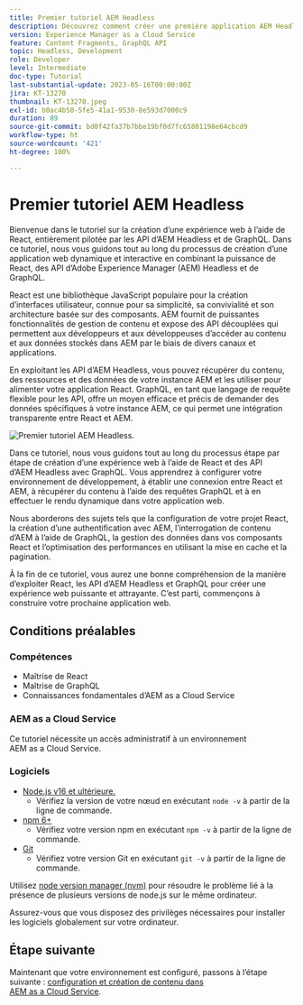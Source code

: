 ```yaml
---
title: Premier tutoriel AEM Headless
description: Découvrez comment créer une première application AEM Headless.
version: Experience Manager as a Cloud Service
feature: Content Fragments, GraphQL API
topic: Headless, Development
role: Developer
level: Intermediate
doc-type: Tutorial
last-substantial-update: 2023-05-16T00:00:00Z
jira: KT-13270
thumbnail: KT-13270.jpeg
exl-id: b0ac4b50-5fe5-41a1-9530-8e593d7000c9
duration: 89
source-git-commit: bd0f42fa37b7bbe19bf0d7fc65801198e64cbcd9
workflow-type: ht
source-wordcount: '421'
ht-degree: 100%

---
```


# Premier tutoriel AEM Headless

Bienvenue dans le tutoriel sur la création d’une expérience web à l’aide de React, entièrement pilotée par les API d’AEM Headless et de GraphQL. Dans ce tutoriel, nous vous guidons tout au long du processus de création d’une application web dynamique et interactive en combinant la puissance de React, des API d’Adobe Experience Manager (AEM) Headless et de GraphQL.

React est une bibliothèque JavaScript populaire pour la création d’interfaces utilisateur, connue pour sa simplicité, sa convivialité et son architecture basée sur des composants. AEM fournit de puissantes fonctionnalités de gestion de contenu et expose des API découplées qui permettent aux développeurs et aux développeuses d’accéder au contenu et aux données stockés dans AEM par le biais de divers canaux et applications.

En exploitant les API d’AEM Headless, vous pouvez récupérer du contenu, des ressources et des données de votre instance AEM et les utiliser pour alimenter votre application React. GraphQL, en tant que langage de requête flexible pour les API, offre un moyen efficace et précis de demander des données spécifiques à votre instance AEM, ce qui permet une intégration transparente entre React et AEM.

![Premier tutoriel AEM Headless.](./assets/overview/overview.png)

Dans ce tutoriel, nous vous guidons tout au long du processus étape par étape de création d’une expérience web à l’aide de React et des API d’AEM Headless avec GraphQL. Vous apprendrez à configurer votre environnement de développement, à établir une connexion entre React et AEM, à récupérer du contenu à l’aide des requêtes GraphQL et à en effectuer le rendu dynamique dans votre application web.

Nous aborderons des sujets tels que la configuration de votre projet React, la création d’une authentification avec AEM, l’interrogation de contenu d’AEM à l’aide de GraphQL, la gestion des données dans vos composants React et l’optimisation des performances en utilisant la mise en cache et la pagination.

À la fin de ce tutoriel, vous aurez une bonne compréhension de la manière d’exploiter React, les API d’AEM Headless et GraphQL pour créer une expérience web puissante et attrayante. C’est parti, commençons à construire votre prochaine application web.

## Conditions préalables

### Compétences

+ Maîtrise de React
+ Maîtrise de GraphQL
+ Connaissances fondamentales d’AEM as a Cloud Service

### AEM as a Cloud Service

Ce tutoriel nécessite un accès administratif à un environnement AEM as a Cloud Service.

### Logiciels

+ [Node.js v16 et ultérieure.](https://nodejs.org/en/)
   + Vérifiez la version de votre nœud en exécutant `node -v` à partir de la ligne de commande.
+ [npm 6+](https://www.npmjs.com/)
   + Vérifiez votre version npm en exécutant `npm -v` à partir de la ligne de commande.
+ [Git](https://git-scm.com/)
   + Vérifiez votre version Git en exécutant `git -v` à partir de la ligne de commande.

Utilisez [node version manager (nvm)](https://github.com/nvm-sh/nvm) pour résoudre le problème lié à la présence de plusieurs versions de node.js sur le même ordinateur.

Assurez-vous que vous disposez des privilèges nécessaires pour installer les logiciels globalement sur votre ordinateur.

## Étape suivante

Maintenant que votre environnement est configuré, passons à l’étape suivante : [configuration et création de contenu dans AEM as a Cloud Service](./1-content-modeling.md).
